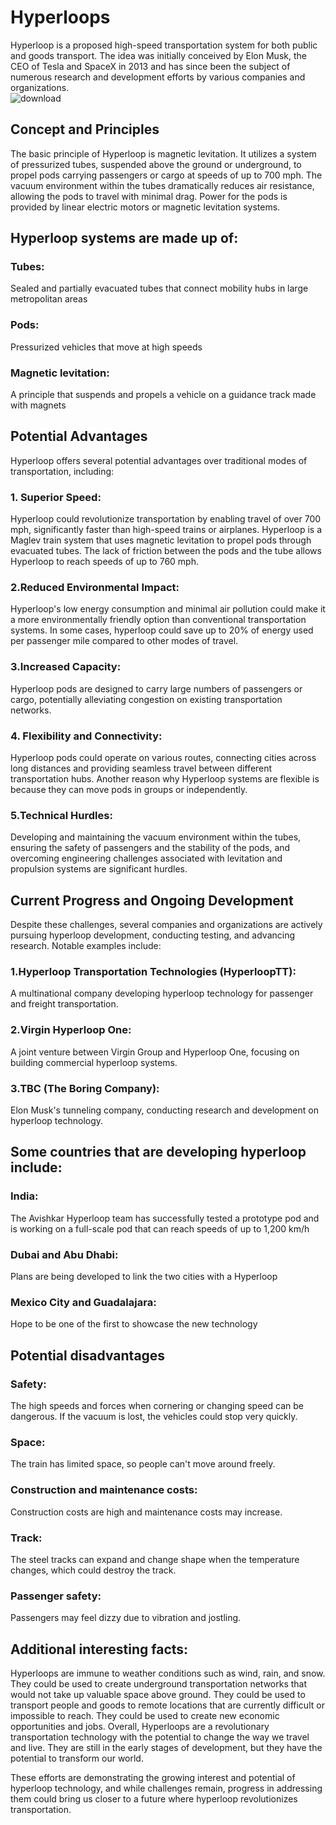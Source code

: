 # Hyperloops
Hyperloop is a proposed high-speed transportation system for both public and goods transport. The idea was initially conceived by Elon Musk, the CEO of Tesla and SpaceX in 2013 and has since been the subject of numerous research and development efforts by various companies and organizations.  
![download](https://github.com/vvvvvvss/Hyperloops/assets/148562671/af00390c-0f5e-47e6-b38f-e8729b93e40e)

## Concept and Principles

The basic principle of Hyperloop is magnetic levitation. It utilizes a system of pressurized tubes, suspended above the ground or underground, to propel pods carrying passengers or cargo at speeds of up to 700 mph. The vacuum environment within the tubes dramatically reduces air resistance, allowing the pods to travel with minimal drag. Power for the pods is provided by linear electric motors or magnetic levitation systems.

## Hyperloop systems are made up of: 

### Tubes: 
Sealed and partially evacuated tubes that connect mobility hubs in large metropolitan areas

### Pods: 
Pressurized vehicles that move at high speeds

### Magnetic levitation: 
A principle that suspends and propels a vehicle on a guidance track made with magnets

## Potential Advantages

Hyperloop offers several potential advantages over traditional modes of transportation, including:

### 1. Superior Speed:
Hyperloop could revolutionize transportation by enabling travel of over 700 mph, significantly faster than high-speed trains or airplanes. Hyperloop is a Maglev train system that uses magnetic levitation to propel pods through evacuated tubes. The lack of friction between the pods and the tube allows Hyperloop to reach speeds of up to 760 mph. 


### 2.Reduced Environmental Impact: 
Hyperloop's low energy consumption and minimal air pollution could make it a more environmentally friendly option than conventional transportation systems.  In some cases, hyperloop could save up to 20% of energy used per passenger mile compared to other modes of travel. 

### 3.Increased Capacity: 
Hyperloop pods are designed to carry large numbers of passengers or cargo, potentially alleviating congestion on existing transportation networks.

### 4. Flexibility and Connectivity: 
Hyperloop pods could operate on various routes, connecting cities across long distances and providing seamless travel between different transportation hubs. Another reason why Hyperloop systems are flexible is  because they can move pods in groups or independently.

### 5.Technical Hurdles: 
Developing and maintaining the vacuum environment within the tubes, ensuring the safety of passengers and the stability of the pods, and overcoming engineering challenges associated with levitation and propulsion systems are significant hurdles.

## Current Progress and Ongoing Development

Despite these challenges, several companies and organizations are actively pursuing hyperloop development, conducting testing, and advancing research. Notable examples include:

### 1.Hyperloop Transportation Technologies (HyperloopTT): 
A multinational company developing hyperloop technology for passenger and freight transportation.

### 2.Virgin Hyperloop One: 
A joint venture between Virgin Group and Hyperloop One, focusing on building commercial hyperloop systems.

### 3.TBC (The Boring Company): 
Elon Musk's tunneling company, conducting research and development on hyperloop technology.

## Some countries that are developing hyperloop include: 
### India: 
The Avishkar Hyperloop team has successfully tested a prototype pod and is working on a full-scale pod that can reach speeds of up to 1,200 km/h
### Dubai and Abu Dhabi: 
Plans are being developed to link the two cities with a Hyperloop
### Mexico City and Guadalajara: 
Hope to be one of the first to showcase the new technology

## Potential disadvantages 
### Safety: 
The high speeds and forces when cornering or changing speed can be dangerous. If the vacuum is lost, the vehicles could stop very quickly.
### Space: 
The train has limited space, so people can't move around freely.
### Construction and maintenance costs: 
Construction costs are high and maintenance costs may increase.
### Track: 
The steel tracks can expand and change shape when the temperature changes, which could destroy the track.
### Passenger safety: 
Passengers may feel dizzy due to vibration and jostling.

## Additional interesting facts:

Hyperloops are immune to weather conditions such as wind, rain, and snow.
They could be used to create underground transportation networks that would not take up valuable space above ground.
They could be used to transport people and goods to remote locations that are currently difficult or impossible to reach.
They could be used to create new economic opportunities and jobs.
Overall, Hyperloops are a revolutionary transportation technology with the potential to change the way we travel and live. They are still in the early stages of development, but they have the potential to transform our world.

These efforts are demonstrating the growing interest and potential of hyperloop technology, and while challenges remain, progress in addressing them could bring us closer to a future where hyperloop revolutionizes transportation.
